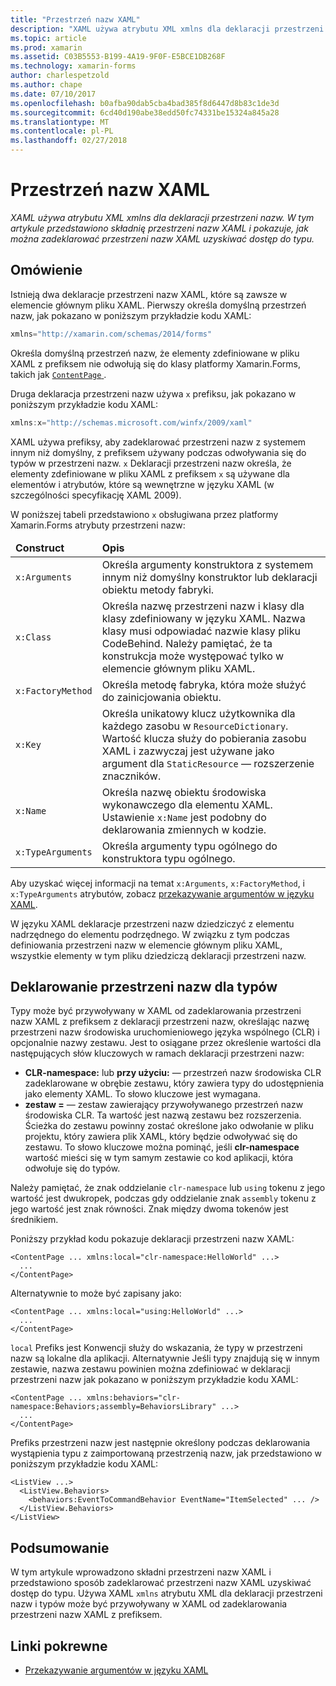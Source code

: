 ```yaml
---
title: "Przestrzeń nazw XAML"
description: "XAML używa atrybutu XML xmlns dla deklaracji przestrzeni nazw. W tym artykule przedstawiono składnię przestrzeni nazw XAML i pokazuje, jak można zadeklarować przestrzeni nazw XAML uzyskiwać dostęp do typu."
ms.topic: article
ms.prod: xamarin
ms.assetid: C03B5553-B199-4A19-9F0F-E5BCE1DB268F
ms.technology: xamarin-forms
author: charlespetzold
ms.author: chape
ms.date: 07/10/2017
ms.openlocfilehash: b0afba90dab5cba4bad385f8d6447d8b83c1de3d
ms.sourcegitcommit: 6cd40d190abe38edd50fc74331be15324a845a28
ms.translationtype: MT
ms.contentlocale: pl-PL
ms.lasthandoff: 02/27/2018
---
```

# <a name="xaml-namespaces"></a>Przestrzeń nazw XAML

_XAML używa atrybutu XML xmlns dla deklaracji przestrzeni nazw. W tym artykule przedstawiono składnię przestrzeni nazw XAML i pokazuje, jak można zadeklarować przestrzeni nazw XAML uzyskiwać dostęp do typu._

## <a name="overview"></a>Omówienie

Istnieją dwa deklaracje przestrzeni nazw XAML, które są zawsze w elemencie głównym pliku XAML. Pierwszy określa domyślną przestrzeń nazw, jak pokazano w poniższym przykładzie kodu XAML:

```csharp
xmlns="http://xamarin.com/schemas/2014/forms"
```

Określa domyślną przestrzeń nazw, że elementy zdefiniowane w pliku XAML z prefiksem nie odwołują się do klasy platformy Xamarin.Forms, takich jak [ `ContentPage` ](https://developer.xamarin.com/api/type/Xamarin.Forms.ContentPage/).

Druga deklaracja przestrzeni nazw używa `x` prefiksu, jak pokazano w poniższym przykładzie kodu XAML:

```csharp
xmlns:x="http://schemas.microsoft.com/winfx/2009/xaml"
```

XAML używa prefiksy, aby zadeklarować przestrzeni nazw z systemem innym niż domyślny, z prefiksem używany podczas odwoływania się do typów w przestrzeni nazw. `x` Deklaracji przestrzeni nazw określa, że elementy zdefiniowane w pliku XAML z prefiksem `x` są używane dla elementów i atrybutów, które są wewnętrzne w języku XAML (w szczególności specyfikację XAML 2009).

W poniższej tabeli przedstawiono `x` obsługiwana przez platformy Xamarin.Forms atrybuty przestrzeni nazw:

<table>
 <thead>
   <tr>
     <td><strong>Construct</strong></td>
     <td><strong>Opis</strong></td>
   </tr>
 </thead>
 <tbody>
   <tr>
     <td><code>x:Arguments</code></td>
     <td>Określa argumenty konstruktora z systemem innym niż domyślny konstruktor lub deklaracji obiektu metody fabryki.</td>
   </tr>
   <tr>
     <td><code>x:Class</code></td>
     <td>Określa nazwę przestrzeni nazw i klasy dla klasy zdefiniowany w języku XAML. Nazwa klasy musi odpowiadać nazwie klasy pliku CodeBehind. Należy pamiętać, że ta konstrukcja może występować tylko w elemencie głównym pliku XAML.</td>
   </tr>
   <tr>
     <td><code>x:FactoryMethod</code></td>
     <td>Określa metodę fabryka, która może służyć do zainicjowania obiektu.</td>
   </tr>
   <tr>
     <td><code>x:Key</code></td>
     <td>Określa unikatowy klucz użytkownika dla każdego zasobu w <code>ResourceDictionary</code>. Wartość klucza służy do pobierania zasobu XAML i zazwyczaj jest używane jako argument dla <code>StaticResource</code> — rozszerzenie znaczników.</td>
   </tr>
   <tr>
     <td><code>x:Name</code></td>
     <td>Określa nazwę obiektu środowiska wykonawczego dla elementu XAML. Ustawienie <code>x:Name</code> jest podobny do deklarowania zmiennych w kodzie.</td>
   </tr>
   <tr>
     <td><code>x:TypeArguments</code></td>
     <td>Określa argumenty typu ogólnego do konstruktora typu ogólnego.</td>
   </tr>
 </tbody>
</table>

Aby uzyskać więcej informacji na temat `x:Arguments`, `x:FactoryMethod`, i `x:TypeArguments` atrybutów, zobacz [przekazywanie argumentów w języku XAML](~/xamarin-forms/xaml/passing-arguments.md).

W języku XAML deklaracje przestrzeni nazw dziedziczyć z elementu nadrzędnego do elementu podrzędnego. W związku z tym podczas definiowania przestrzeni nazw w elemencie głównym pliku XAML, wszystkie elementy w tym pliku dziedziczą deklaracji przestrzeni nazw.

## <a name="declaring-namespaces-for-types"></a>Deklarowanie przestrzeni nazw dla typów

Typy może być przywoływany w XAML od zadeklarowania przestrzeni nazw XAML z prefiksem z deklaracji przestrzeni nazw, określając nazwę przestrzeni nazw środowiska uruchomieniowego języka wspólnego (CLR) i opcjonalnie nazwy zestawu. Jest to osiągane przez określenie wartości dla następujących słów kluczowych w ramach deklaracji przestrzeni nazw:

- **CLR-namespace:** lub **przy użyciu:** — przestrzeń nazw środowiska CLR zadeklarowane w obrębie zestawu, który zawiera typy do udostępnienia jako elementy XAML. To słowo kluczowe jest wymagana.
- **zestaw =** — zestaw zawierający przywoływanego przestrzeń nazw środowiska CLR. Ta wartość jest nazwą zestawu bez rozszerzenia. Ścieżka do zestawu powinny zostać określone jako odwołanie w pliku projektu, który zawiera plik XAML, który będzie odwoływać się do zestawu. To słowo kluczowe można pominąć, jeśli **clr-namespace** wartość mieści się w tym samym zestawie co kod aplikacji, która odwołuje się do typów.

Należy pamiętać, że znak oddzielanie `clr-namespace` lub `using` tokenu z jego wartość jest dwukropek, podczas gdy oddzielanie znak `assembly` tokenu z jego wartość jest znak równości. Znak między dwoma tokenów jest średnikiem.

Poniższy przykład kodu pokazuje deklaracji przestrzeni nazw XAML:

```xaml
<ContentPage ... xmlns:local="clr-namespace:HelloWorld" ...>
  ...
</ContentPage>
```

Alternatywnie to może być zapisany jako:

```xaml
<ContentPage ... xmlns:local="using:HelloWorld" ...>
  ...
</ContentPage>
```

`local` Prefiks jest Konwencji służy do wskazania, że typy w przestrzeni nazw są lokalne dla aplikacji. Alternatywnie Jeśli typy znajdują się w innym zestawie, nazwa zestawu powinien można zdefiniować w deklaracji przestrzeni nazw jak pokazano w poniższym przykładzie kodu XAML:

```xaml
<ContentPage ... xmlns:behaviors="clr-namespace:Behaviors;assembly=BehaviorsLibrary" ...>
  ...
</ContentPage>
```

Prefiks przestrzeni nazw jest następnie określony podczas deklarowania wystąpienia typu z zaimportowaną przestrzenią nazw, jak przedstawiono w poniższym przykładzie kodu XAML:

```xaml
<ListView ...>
  <ListView.Behaviors>
    <behaviors:EventToCommandBehavior EventName="ItemSelected" ... />
  </ListView.Behaviors>
</ListView>
```

## <a name="summary"></a>Podsumowanie

W tym artykule wprowadzono składni przestrzeni nazw XAML i przedstawiono sposób zadeklarować przestrzeni nazw XAML uzyskiwać dostęp do typu. Używa XAML `xmlns` atrybutu XML dla deklaracji przestrzeni nazw i typów może być przywoływany w XAML od zadeklarowania przestrzeni nazw XAML z prefiksem.


## <a name="related-links"></a>Linki pokrewne

- [Przekazywanie argumentów w języku XAML](~/xamarin-forms/xaml/passing-arguments.md)
